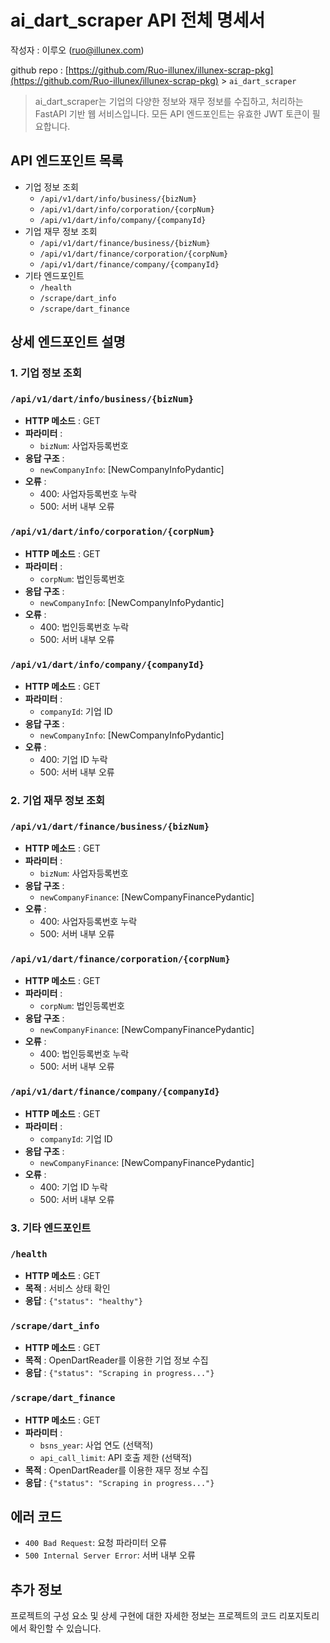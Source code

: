 
# ai_dart_scraper API 전체 명세서

작성자 : 이루오 ([ruo@illunex.com](mailto:ruo@illunex.com))

github repo : [https://github.com/Ruo-illunex/illunex-scrap-pkg](https://github.com/Ruo-illunex/illunex-scrap-pkg) > `ai_dart_scraper`

> ai_dart_scraper는 기업의 다양한 정보와 재무 정보를 수집하고, 처리하는 FastAPI 기반 웹 서비스입니다. 모든 API 엔드포인트는 유효한 JWT 토큰이 필요합니다.

## API 엔드포인트 목록

* 기업 정보 조회
  * `/api/v1/dart/info/business/{bizNum}`
  * `/api/v1/dart/info/corporation/{corpNum}`
  * `/api/v1/dart/info/company/{companyId}`
* 기업 재무 정보 조회
  * `/api/v1/dart/finance/business/{bizNum}`
  * `/api/v1/dart/finance/corporation/{corpNum}`
  * `/api/v1/dart/finance/company/{companyId}`
* 기타 엔드포인트
  * `/health`
  * `/scrape/dart_info`
  * `/scrape/dart_finance`

## 상세 엔드포인트 설명

### 1. 기업 정보 조회

### `/api/v1/dart/info/business/{bizNum}`

* **HTTP 메소드** : GET
* **파라미터** :
  * `bizNum`: 사업자등록번호
* **응답 구조** :
  * `newCompanyInfo`: [NewCompanyInfoPydantic]
* **오류** :
  * 400: 사업자등록번호 누락
  * 500: 서버 내부 오류

### `/api/v1/dart/info/corporation/{corpNum}`

* **HTTP 메소드** : GET
* **파라미터** :
  * `corpNum`: 법인등록번호
* **응답 구조** :
  * `newCompanyInfo`: [NewCompanyInfoPydantic]
* **오류** :
  * 400: 법인등록번호 누락
  * 500: 서버 내부 오류

### `/api/v1/dart/info/company/{companyId}`

* **HTTP 메소드** : GET
* **파라미터** :
  * `companyId`: 기업 ID
* **응답 구조** :
  * `newCompanyInfo`: [NewCompanyInfoPydantic]
* **오류** :
  * 400: 기업 ID 누락
  * 500: 서버 내부 오류

### 2. 기업 재무 정보 조회

### `/api/v1/dart/finance/business/{bizNum}`

* **HTTP 메소드** : GET
* **파라미터** :
  * `bizNum`: 사업자등록번호
* **응답 구조** :
  * `newCompanyFinance`: [NewCompanyFinancePydantic]
* **오류** :
  * 400: 사업자등록번호 누락
  * 500: 서버 내부 오류

### `/api/v1/dart/finance/corporation/{corpNum}`

* **HTTP 메소드** : GET
* **파라미터** :
  * `corpNum`: 법인등록번호
* **응답 구조** :
  * `newCompanyFinance`: [NewCompanyFinancePydantic]
* **오류** :
  * 400: 법인등록번호 누락
  * 500: 서버 내부 오류

### `/api/v1/dart/finance/company/{companyId}`

* **HTTP 메소드** : GET
* **파라미터** :
  * `companyId`: 기업 ID
* **응답 구조** :
  * `newCompanyFinance`: [NewCompanyFinancePydantic]
* **오류** :
  * 400: 기업 ID 누락
  * 500: 서버 내부 오류

### 3. 기타 엔드포인트

### `/health`

* **HTTP 메소드** : GET
* **목적** : 서비스 상태 확인
* **응답** : `{"status": "healthy"}`

### `/scrape/dart_info`

* **HTTP 메소드** : GET
* **목적** : OpenDartReader를 이용한 기업 정보 수집
* **응답** : `{"status": "Scraping in progress..."}`

### `/scrape/dart_finance`

* **HTTP 메소드** : GET
* **파라미터** :
  * `bsns_year`: 사업 연도 (선택적)
  * `api_call_limit`: API 호출 제한 (선택적)
* **목적** : OpenDartReader를 이용한 재무 정보 수집
* **응답** : `{"status": "Scraping in progress..."}`

## 에러 코드

* `400 Bad Request`: 요청 파라미터 오류
* `500 Internal Server Error`: 서버 내부 오류

## 추가 정보

프로젝트의 구성 요소 및 상세 구현에 대한 자세한 정보는 프로젝트의 코드 리포지토리에서 확인할 수 있습니다.
